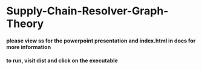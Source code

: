 # Supply-Chain-Resolver-Graph-Theory
#### please view ss for the powerpoint presentation and index.html in docs for more information
#### to run, visit dist and click on the executable
